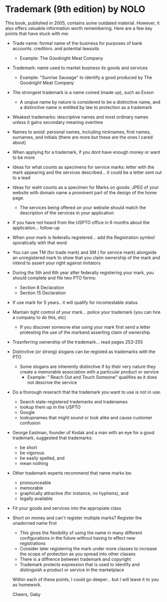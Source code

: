 # Trademark (9th edition) by NOLO

This book, published in 2005, contains some outdated material. However, it also offers valuable information worth remembering. Here are a few key points that have stuck with me:

- Trade name: formal name of the business for purposes of bank accounts. creditors. and potential lawsuits
    - Example: The Goodnight Meat Company
- Trademark: name used to market business its goods and services
    - Example: "Sunrise Sausage" to identify a good produced by The Goodnight Meat Company
- The strongest trademark is a name coined (made up), such as Exxon
    - A unqiue name by nature is considered to be a distinctive name, and a distinctive name is entitled by law to
      protection as a trademark
- Weakest trademarks: descriptive names and most ordinary names unless it gains secondary meaning overtime
- Names to avoid: personal names, including nicknames, first names, surnames, and initials (there are more but these are the ones I cared about)
- When applying for a trademark, if you dont have enough money or want to be more
- Ideas for what counts as specimens for service marks: letter with the mark appearing and the services described... it could be a letter sent out to a lead
- Ideas for waht counts as a specimen for Marks on goods: JPEG of your website with domain name a prominent part of the design of the home page.
  - The services being offered on your website should match the description of the services in your application
- If you have not heard from the USPTO office in 6 months about the application... follow-up
- When your mark is federallu registered... add the Registration symbol sporatically with that word
- You can use TM (for trade mark) and SM ( for service mark) alongside an unregistered mark to show that you claim ownership of the mark and intend to assert your
  right against imitators
- During the 5th and 6th year after federally registering your mark, you should complete and file two PTO forms:
  - Section 8 Declaration
  - Section 15 Declaration
- If use mark for 5 years.. it will qualify for incontestable status
- Mantain tight control of your mark... police your trademark (you can hire a company to do this, etc)
  - If you discover someone else using your mark first send a letter protesting the use of the markand asserting claim of ownership
- Trasnferring ownership of the trademark... read pages 253-255
- Distinctive (or strong) slogans can be registed as trademarks with the PTO
  - Some slogans are inherently distinctive if by their very nature they create a memorable association with a particular product or service
    - Example: " Reach Out and Touch Someone" qualifies as it does not descrive the service
- Do a thorough reserach that the trademark you want to use is not in use.
    - Search state-registered trademarks and tradenames
    - lookup them up in the USPTO
    - Google
    - lookupnames that might sound or look alike and cause customer confusion
- George Eastman, founder of Kodak and a man with an eye for a good trademark, suggested that trademarks:
  - be short
  - be vigorous
  - be easily spelled, and
  - mean nothing
- Other trademark experts recommend that name marks be:
  - pronounceable
  - memorable
  - graphically attractive (for instance, no hyphens), and
  - legally available
- Fit your goods and services into the appropiate class
- Short on money and can't register multiple marks? Register the unadorned name first 
  - This gives the flexibility of using the name in many different configurations in the future without having to effect new registrations
  - Consider later registering the mark under more classes to increase the scope of protection as you spread into other classes
  - There is a diffrence between trademark and copyright
  - Trademark protects expression that is used to identify and distinguish a product or service in the marketplace

  Within each of these points, I could go deeper... but I will leave it to you as homework.

  Cheers,
  Gaby
